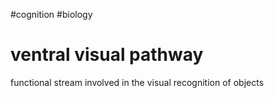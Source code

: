 
#cognition #biology 
# ventral visual pathway 
functional stream involved in the visual recognition of objects
